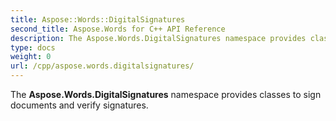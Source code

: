 ```yaml
---
title: Aspose::Words::DigitalSignatures
second_title: Aspose.Words for C++ API Reference
description: The Aspose.Words.DigitalSignatures namespace provides classes to sign documents and verify signatures. 
type: docs
weight: 0
url: /cpp/aspose.words.digitalsignatures/
---
```


The **Aspose.Words.DigitalSignatures** namespace provides classes to sign documents and verify signatures. 
